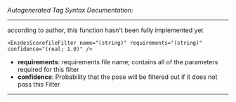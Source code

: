 _Autogenerated Tag Syntax Documentation:_

---
according to author, this function hasn't been fully implemented yet

```
<EnzdesScorefileFilter name="(string)" requirements="(string)" confidence="(real; 1.0)" />
```

-   **requirements**: requirements file name; contains all of the parameters required for this filter
-   **confidence**: Probability that the pose will be filtered out if it does not pass this Filter

---

